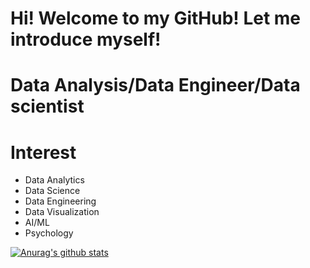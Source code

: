 # Hi! Welcome to my GitHub! Let me introduce myself!

# Data Analysis/Data Engineer/Data scientist


# Interest
- Data Analytics
- Data Science
- Data Engineering
- Data Visualization
- AI/ML
- Psychology

[![Anurag's github stats](https://github-readme-stats.vercel.app/api?username=metaego)](https://github.com/anuraghazra/github-readme-stats)








<!--
**metaego/metaego** is a ✨ _special_ ✨ repository because its `README.md` (this file) appears on your GitHub profile.

Here are some ideas to get you started:

- 🔭 I’m currently working on ...
- 🌱 I’m currently learning ...
- 👯 I’m looking to collaborate on ...
- 🤔 I’m looking for help with ...
- 💬 Ask me about ...
- 📫 How to reach me: ...
- 😄 Pronouns: ...
- ⚡ Fun fact: ...
-->
